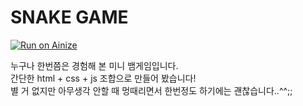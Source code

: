 # SNAKE GAME

[![Run on Ainize](https://ainize.ai/static/images/run_on_ainize_button.svg)](https://ainize.web.app/redirect?git_repo=github.com/CDP-BETA/memento-mori)

누구나 한번쯤은 경험해 본 미니 뱀게임입니다. <br/>
간단한 html + css + js 조합으로 만들어 봤습니다! <br/>
별 거 없지만 아무생각 안할 때 멍때리면서 한번정도 하기에는 괜찮습니다..^^;; 




